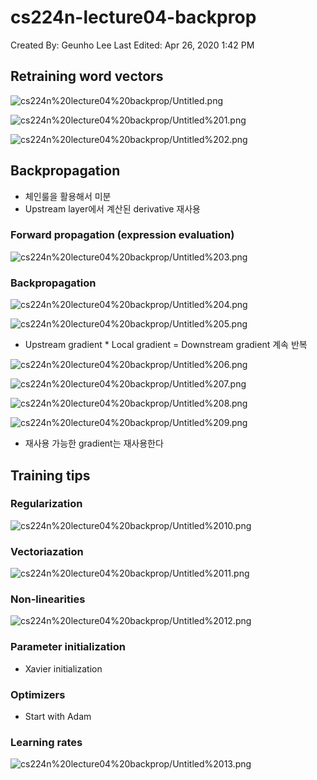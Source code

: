 # cs224n-lecture04-backprop

Created By: Geunho Lee
Last Edited: Apr 26, 2020 1:42 PM

## Retraining word vectors

![cs224n%20lecture04%20backprop/Untitled.png](cs224n%20lecture04%20backprop/Untitled.png)

![cs224n%20lecture04%20backprop/Untitled%201.png](cs224n%20lecture04%20backprop/Untitled%201.png)

![cs224n%20lecture04%20backprop/Untitled%202.png](cs224n%20lecture04%20backprop/Untitled%202.png)

## Backpropagation

- 체인룰을 활용해서 미분
- Upstream layer에서 계산된 derivative 재사용

### Forward propagation (expression evaluation)

![cs224n%20lecture04%20backprop/Untitled%203.png](cs224n%20lecture04%20backprop/Untitled%203.png)

### Backpropagation

![cs224n%20lecture04%20backprop/Untitled%204.png](cs224n%20lecture04%20backprop/Untitled%204.png)

![cs224n%20lecture04%20backprop/Untitled%205.png](cs224n%20lecture04%20backprop/Untitled%205.png)

- Upstream gradient * Local gradient = Downstream gradient 계속 반복

![cs224n%20lecture04%20backprop/Untitled%206.png](cs224n%20lecture04%20backprop/Untitled%206.png)

![cs224n%20lecture04%20backprop/Untitled%207.png](cs224n%20lecture04%20backprop/Untitled%207.png)

![cs224n%20lecture04%20backprop/Untitled%208.png](cs224n%20lecture04%20backprop/Untitled%208.png)

![cs224n%20lecture04%20backprop/Untitled%209.png](cs224n%20lecture04%20backprop/Untitled%209.png)

- 재사용 가능한 gradient는 재사용한다

## Training tips

### Regularization

![cs224n%20lecture04%20backprop/Untitled%2010.png](cs224n%20lecture04%20backprop/Untitled%2010.png)

### Vectoriazation

![cs224n%20lecture04%20backprop/Untitled%2011.png](cs224n%20lecture04%20backprop/Untitled%2011.png)

### Non-linearities

![cs224n%20lecture04%20backprop/Untitled%2012.png](cs224n%20lecture04%20backprop/Untitled%2012.png)

### Parameter initialization

- Xavier initialization

### Optimizers

- Start with Adam

### Learning rates

![cs224n%20lecture04%20backprop/Untitled%2013.png](cs224n%20lecture04%20backprop/Untitled%2013.png)